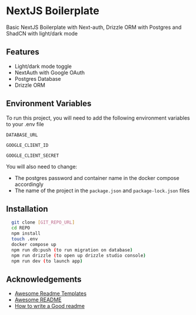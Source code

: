 # NextJS Boilerplate

Basic NextJS Boilerplate with Next-auth, Drizzle ORM with Postgres and ShadCN with light/dark mode

## Features

- Light/dark mode toggle
- NextAuth with Google OAuth
- Postgres Database
- Drizzle ORM

## Environment Variables

To run this project, you will need to add the following environment variables to your .env file

`DATABASE_URL`

`GOOGLE_CLIENT_ID`

`GOOGLE_CLIENT_SECRET`

You will also need to change:

- The postgres password and container name in the docker compose accordingly
- The name of the project in the `package.json` and `package-lock.json` files

## Installation

```bash
  git clone [GIT_REPO_URL]
  cd REPO
  npm install
  touch .env
  docker compose up
  npm run db:push (to run migration on database)
  npm run drizzle (to open up drizzle studio console)
  npm run dev (to launch app)
```

## Acknowledgements

- [Awesome Readme Templates](https://awesomeopensource.com/project/elangosundar/awesome-README-templates)
- [Awesome README](https://github.com/matiassingers/awesome-readme)
- [How to write a Good readme](https://bulldogjob.com/news/449-how-to-write-a-good-readme-for-your-github-project)
